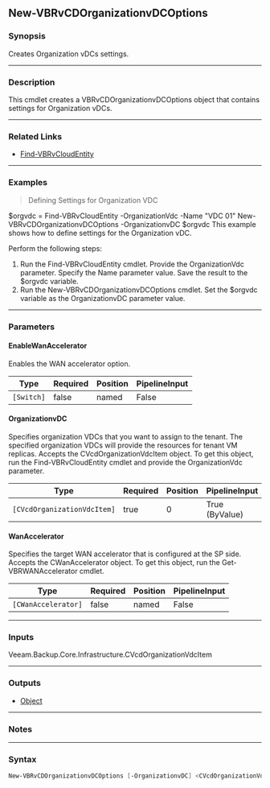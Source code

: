 New-VBRvCDOrganizationvDCOptions
--------------------------------

### Synopsis
Creates Organization vDCs settings.

---

### Description

This cmdlet creates a VBRvCDOrganizationvDCOptions object that contains settings for Organization vDCs.

---

### Related Links
* [Find-VBRvCloudEntity](Find-VBRvCloudEntity)

---

### Examples
> Defining Settings for Organization VDC

$orgvdc = Find-VBRvCloudEntity -OrganizationVdc -Name "VDC 01"
New-VBRvCDOrganizationvDCOptions -OrganizationvDC $orgvdc
This example shows how to define settings for the Organization vDC.

Perform the following steps:
1. Run the Find-VBRvCloudEntity cmdlet. Provide the OrganizationVdc parameter. Specify the Name parameter value. Save the result to the $orgvdc variable.
2. Run the New-VBRvCDOrganizationvDCOptions cmdlet. Set the $orgvdc variable as the OrganizationvDC parameter value.

---

### Parameters
#### **EnableWanAccelerator**
Enables the WAN accelerator option.

|Type      |Required|Position|PipelineInput|
|----------|--------|--------|-------------|
|`[Switch]`|false   |named   |False        |

#### **OrganizationvDC**
Specifies organization VDCs that you want to assign to the tenant.  The specified organization VDCs will provide the resources for tenant VM replicas. Accepts the CVcdOrganizationVdcItem object. To get this object, run the Find-VBRvCloudEntity cmdlet and provide the OrganizationVdc parameter.

|Type                       |Required|Position|PipelineInput |
|---------------------------|--------|--------|--------------|
|`[CVcdOrganizationVdcItem]`|true    |0       |True (ByValue)|

#### **WanAccelerator**
Specifies the target WAN accelerator that is configured at the SP side. Accepts the CWanAccelerator object.  To get this object, run the Get-VBRWANAccelerator cmdlet.

|Type               |Required|Position|PipelineInput|
|-------------------|--------|--------|-------------|
|`[CWanAccelerator]`|false   |named   |False        |

---

### Inputs
Veeam.Backup.Core.Infrastructure.CVcdOrganizationVdcItem

---

### Outputs
* [Object](https://learn.microsoft.com/en-us/dotnet/api/System.Object)

---

### Notes

---

### Syntax
```PowerShell
New-VBRvCDOrganizationvDCOptions [-OrganizationvDC] <CVcdOrganizationVdcItem> [-EnableWanAccelerator] [-WanAccelerator <CWanAccelerator>] [<CommonParameters>]
```

